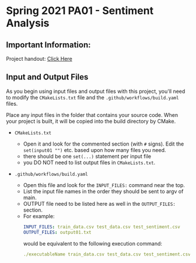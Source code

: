 # Spring 2021 PA01 - Sentiment Analysis

## Important Information:

Project handout:  [Click Here](https://docs.google.com/document/d/1JohQZiMtnEBWZe_EEkmPz6tTSQG0EPM8xO45ThvgRRk/edit?usp=sharing)

## Input and Output Files

As you begin using input files and output files with this project, 
you'll need to modify the `CMakeLists.txt` file and the `.github/workflows/build.yaml`
files. 

Place any input files in the folder that contains your source code.  When your project is built, it will be copied into the build directory by CMake. 

- `CMakeLists.txt`
    - Open it and look for the commented section (with `#` signs).  Edit the `set(input01 "")` etc.
    based upon how many files you need.
    - there should be one `set(...)` statement per input file
    - you DO NOT need to list output files in `CMakeLists.txt`.
    
- `.github/workflows/build.yaml`
    - Open this file and look for the `INPUT_FILES:` command near the top.
    - List the input file names in the order they should be sent to argv of main. 
    - OUTPUT file need to be listed here as well in the `OUTPUT_FILES:` section. 
    - For example:
        ```yaml
        INPUT_FILES: train_data.csv test_data.csv test_sentiment.csv
        OUTPUT_FILES: output01.txt
        ```
      would be equivalent to the following execution command:
      ```yaml
      ./executableName train_data.csv test_data.csv test_sentiment.csv output01.txt
      ```   
    
